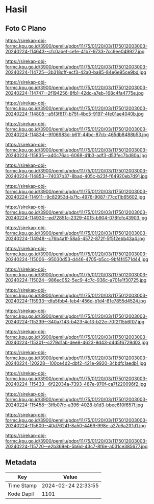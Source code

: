 # Hasil

## Foto C Plano

https://sirekap-obj-formc.kpu.go.id/3900/pemilu/pdpr/11/75/01/20/03/1175012003003-20240224-114643--cfc0abef-ce1e-41b7-9733-7cc9ee049927.jpg

https://sirekap-obj-formc.kpu.go.id/3900/pemilu/pdpr/11/75/01/20/03/1175012003003-20240224-114725--3b318dff-ecf3-42a0-ba85-84e6e95ce9bd.jpg

https://sirekap-obj-formc.kpu.go.id/3900/pemilu/pdpr/11/75/01/20/03/1175012003003-20240224-114747--2f194256-8fb1-42dc-a7eb-168c4fa4775e.jpg

https://sirekap-obj-formc.kpu.go.id/3900/pemilu/pdpr/11/75/01/20/03/1175012003003-20240224-114805--a5f3f617-b75f-4bc5-9197-4fe01ae4040b.jpg

https://sirekap-obj-formc.kpu.go.id/3900/pemilu/pdpr/11/75/01/20/03/1175012003003-20240224-114834--9f06983d-b61f-44bc-87cb-465db8488b53.jpg

https://sirekap-obj-formc.kpu.go.id/3900/pemilu/pdpr/11/75/01/20/03/1175012003003-20240224-115835--a40c76ac-6068-41b3-adf3-d53fec7bd80a.jpg

https://sirekap-obj-formc.kpu.go.id/3900/pemilu/pdpr/11/75/01/20/03/1175012003003-20240224-114853--74037b37-8bad-405c-b23f-f64920eb7d91.jpg

https://sirekap-obj-formc.kpu.go.id/3900/pemilu/pdpr/11/75/01/20/03/1175012003003-20240224-114911--9c82953d-b7fc-4976-9087-77cc11b65602.jpg

https://sirekap-obj-formc.kpu.go.id/3900/pemilu/pdpr/11/75/01/20/03/1175012003003-20240224-114930--ed72851c-2329-4015-b904-078fcfc43903.jpg

https://sirekap-obj-formc.kpu.go.id/3900/pemilu/pdpr/11/75/01/20/03/1175012003003-20240224-114948--c76b4a1f-58a5-4572-872f-5f5f2ebb43a4.jpg

https://sirekap-obj-formc.kpu.go.id/3900/pemilu/pdpr/11/75/01/20/03/1175012003003-20240224-115006--95030d53-d446-4705-b5cc-9bf4f4571d44.jpg

https://sirekap-obj-formc.kpu.go.id/3900/pemilu/pdpr/11/75/01/20/03/1175012003003-20240224-115024--986ec052-5ec9-4c7c-936c-a701e1f30725.jpg

https://sirekap-obj-formc.kpu.go.id/3900/pemilu/pdpr/11/75/01/20/03/1175012003003-20240224-115933--dfa5fbb4-feb4-456d-b1d4-81e7855d4524.jpg

https://sirekap-obj-formc.kpu.go.id/3900/pemilu/pdpr/11/75/01/20/03/1175012003003-20240224-115239--340a7143-b423-4c13-b22e-70f2f15b6f07.jpg

https://sirekap-obj-formc.kpu.go.id/3900/pemilu/pdpr/11/75/01/20/03/1175012003003-20240224-115301--c279d1ab-dee8-4623-9d43-d4d5f6729d03.jpg

https://sirekap-obj-formc.kpu.go.id/3900/pemilu/pdpr/11/75/01/20/03/1175012003003-20240224-120228--100ce4d2-dbf2-421e-9920-34bdfc1aedb1.jpg

https://sirekap-obj-formc.kpu.go.id/3900/pemilu/pdpr/11/75/01/20/03/1175012003003-20240224-115433--6f22034a-7393-487e-970f-ca7f220096f2.jpg

https://sirekap-obj-formc.kpu.go.id/3900/pemilu/pdpr/11/75/01/20/03/1175012003003-20240224-115458--3ffb07fc-a396-4028-b1d3-bbec610f657f.jpg

https://sirekap-obj-formc.kpu.go.id/3900/pemilu/pdpr/11/75/01/20/03/1175012003003-20240224-115600--40d76241-8a50-4469-998e-a27c6a2ff1d1.jpg

https://sirekap-obj-formc.kpu.go.id/3900/pemilu/pdpr/11/75/01/20/03/1175012003003-20240224-115720--e2b369eb-5b6d-43c7-8f6e-a031ce385677.jpg


## Metadata

| Key        | Value               |
| ---------- | ------------------- |
| Time Stamp | 2024-02-24 22:33:55 |
| Kode Dapil | 1101                |



